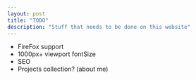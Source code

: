 ```yaml
---
layout: post
title: "TODO"
description: "Stuff that needs to be done on this website"
---
```


* FireFox support
* 1000px+ viewport fontSize
* SEO
* Projects collection? (about me)